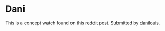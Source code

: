 # Dani
This is a concept watch found on this [reddit post](http://www.reddit.com/r/pebble/comments/35u2uu/face_anyone_who_wants_to_help_me_build_this_watch/).
Submitted by [danilouis](http://www.reddit.com/user/danilouis).
